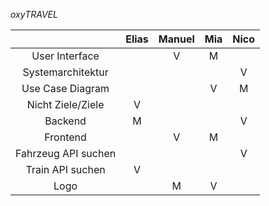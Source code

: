 *oxyTRAVEL*

|                         | Elias     | Manuel     | Mia     | Nico     |       
|:-------------------:    |:-----:    |:------:    |:---:    |:----:    |
|    User Interface       |          |    V       |  M      |         |       
|  Systemarchitektur      |           |            |         |   V      |       
|   Use Case Diagram      |           |            |  V      |   M      |       
|  Nicht Ziele/Ziele      |   V       |           |        |         |       
|       Backend           |   M       |           |      |   V      |       
|       Frontend          |          |    V       |  M      |         |      
| Fahrzeug API suchen     |           |            |         |   V      |       
|   Train API suchen      |   V       |            |         |          | 
|   Logo                  |           |     M       |    V     |          | 
